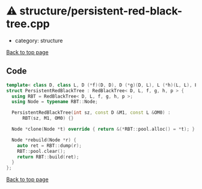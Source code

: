 <!-- mathjax config similar to math.stackexchange -->
<script type="text/javascript" async
  src="https://cdnjs.cloudflare.com/ajax/libs/mathjax/2.7.5/MathJax.js?config=TeX-MML-AM_CHTML">
</script>
<script type="text/x-mathjax-config">
  MathJax.Hub.Config({
    TeX: { equationNumbers: { autoNumber: "AMS" }},
    tex2jax: {
      inlineMath: [ ['$','$'] ],
      processEscapes: true
    },
    "HTML-CSS": { matchFontHeight: false },
    displayAlign: "left",
    displayIndent: "2em"
  });
</script>

<script type="text/javascript" src="https://cdnjs.cloudflare.com/ajax/libs/jquery/3.4.1/jquery.min.js"></script>
<script src="https://cdn.jsdelivr.net/npm/jquery-balloon-js@1.1.2/jquery.balloon.min.js" integrity="sha256-ZEYs9VrgAeNuPvs15E39OsyOJaIkXEEt10fzxJ20+2I=" crossorigin="anonymous"></script>
<script type="text/javascript" src="../../assets/js/copy-button.js"></script>
<link rel="stylesheet" href="../../assets/css/copy-button.css" />


# :warning: structure/persistent-red-black-tree.cpp
* category: structure


[Back to top page](../../index.html)



## Code
```cpp
template< class D, class L, D (*f)(D, D), D (*g)(D, L), L (*h)(L, L), L (*p)(L, int) >
struct PersistentRedBlackTree : RedBlackTree< D, L, f, g, h, p > {
  using RBT = RedBlackTree< D, L, f, g, h, p >;
  using Node = typename RBT::Node;

  PersistentRedBlackTree(int sz, const D &M1, const L &OM0) :
      RBT(sz, M1, OM0) {}

  Node *clone(Node *t) override { return &(*RBT::pool.alloc() = *t); }

  Node *rebuild(Node *r) {
    auto ret = RBT::dump(r);
    RBT::pool.clear();
    return RBT::build(ret);
  }
};

```

[Back to top page](../../index.html)


